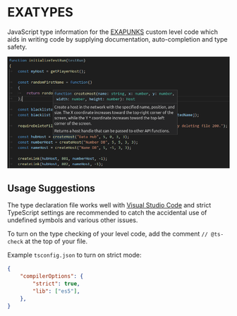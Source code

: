 # EXATYPES

JavaScript type information for the [EXAPUNKS](http://www.zachtronics.com/exapunks/) custom level code which aids in writing code by supplying documentation, auto-completion and type safety.

![Example of code lens in Visual Studio Code](./readme-files/lens-example.png)

## Usage Suggestions

The type declaration file works well with [Visual Studio Code](https://code.visualstudio.com/) and strict TypeScript settings are recommended to catch the accidental use of undefined symbols and various other issues.

To turn on the type checking of your level code, add the comment `// @ts-check` at the top of your file.

Example `tsconfig.json` to turn on strict mode:

```json
{
    "compilerOptions": {
        "strict": true,
        "lib": ["es5"],
    },
}
```